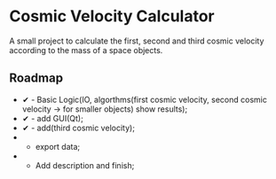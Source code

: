 # Cosmic Velocity Calculator

A small project to calculate the first, second and third cosmic velocity according to the mass of a space objects.


## Roadmap
* ✔ - Basic Logic(IO, algorthms(first cosmic velocity, second cosmic velocity -> for smaller objects) show results);
* ✔ - add GUI(Qt);
* ✔ -  add(third cosmic velocity);
*  - export data;
*  - Add description and finish;

